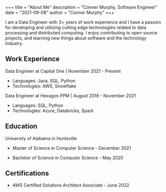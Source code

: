 +++
title = "About Me"
description = "Conner Murphy, Software Engineer"
date = "2021-09-08"
author = "Conner Murphy"
+++

I am a Data Engineer with 3+ years of work experience and I have a passion for developing and utilizing cutting edge technologies related to data processing and distributed computing. I enjoy contributing to open source projects, and learning new things about software and the technology industry.

## Work Experience

Data Engineer at Capital One | November 2021 - Present

- Languages: Java, SQL, Python
- Technologies: AWS, Snowflake

Data Engineer at Hexagon PPM | August 2019 - November 2021

- Languages: SQL, Python
- Technologies: Azure, Databricks, Spark

## Education

University of Alabama in Huntsville

- Master of Science in Computer Science - December 2021

- Bachelor of Science in Computer Science - May 2020

## Certifications

- AWS Certified Solutions Architect Associate - June 2022

